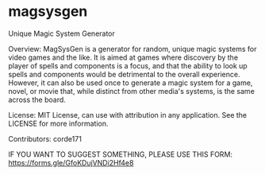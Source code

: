 # magsysgen
Unique Magic System Generator

Overview: 
MagSysGen is a generator for random, unique magic systems for video games and the like. It is aimed at games where discovery by the player of spells and components is a focus, and that the ability to look up spells and components would be detrimental to the overall experience. However, it can also be used once to generate a magic system for a game, novel, or movie that, while distinct from other media's systems, is the same across the board. 

License: MIT License, can use with attribution in any application. See the LICENSE for more information.

Contributors:
corde171

IF YOU WANT TO SUGGEST SOMETHING, PLEASE USE THIS FORM: https://forms.gle/GfoKDujVNDi2Hf4e8


